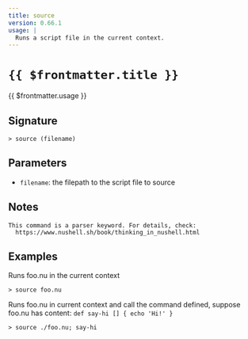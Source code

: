 ```yaml
---
title: source
version: 0.66.1
usage: |
  Runs a script file in the current context.
---
```


# <code>{{ $frontmatter.title }}</code>

<div style='white-space: pre-wrap;'>{{ $frontmatter.usage }}</div>

## Signature

```> source (filename)```

## Parameters

 -  `filename`: the filepath to the script file to source

## Notes
```text
This command is a parser keyword. For details, check:
  https://www.nushell.sh/book/thinking_in_nushell.html
```
## Examples

Runs foo.nu in the current context
```shell
> source foo.nu
```

Runs foo.nu in current context and call the command defined, suppose foo.nu has content: `def say-hi [] { echo 'Hi!' }`
```shell
> source ./foo.nu; say-hi
```

